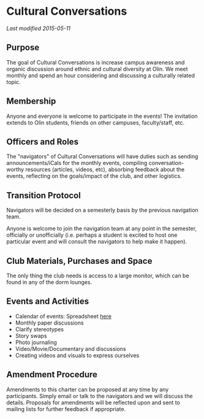# Cultural Conversations
*Last modified 2015-05-11*
## Purpose
The goal of Cultural Conversations is increase campus awareness and organic discussion around ethnic and cultural diversity at Olin.  We meet monthly and spend an hour considering and discussing a culturally related topic.
## Membership 
Anyone and everyone is welcome to participate in the events! The invitation extends to Olin students, friends on other campuses, faculty/staff, etc.
## Officers and Roles
The "navigators" of Cultural Conversations will have duties such as sending announcements/iCals for the monthly events, compiling conversation-worthy resources (articles, videos, etc), absorbing feedback about the events, reflecting on the goals/impact of the club, and other logistics. 
## Transition Protocol
Navigators will be decided on a semesterly basis by the previous navigation team.

Anyone is welcome to join the navigation team at any point in the semester, officially or unofficially (i.e. perhaps a student is excited to host one particular event and will consult the navigators to help make it happen).

## Club Materials, Purchases and Space
The only thing the club needs is access to a large monitor, which can be found in any of the dorm lounges.

## Events and Activities
 - Calendar of events: Spreadsheet [here](https://docs.google.com/spreadsheets/d/1hZYaMTb7DhDvimI3Gzu2jvEPUUkPAnV01q_mI1QljVY/edit#gid=0)
 - Monthly paper discussions
 - Clarify stereotypes
 - Story swaps
 - Photo journaling
 - Video/Movie/Documentary and discussions
 - Creating videos and visuals to express ourselves

## Amendment Procedure
Amendments to this charter can be proposed at any time by any participants. Simply email or talk to the navigators and we will discuss the details. Proposals for amendments will be reflected upon and sent to mailing lists for further feedback if appropriate.
